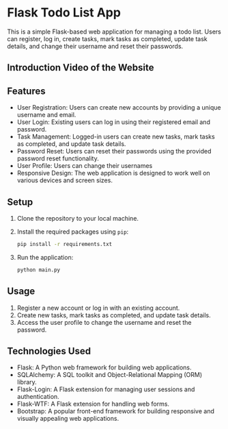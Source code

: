 

# Flask Todo List App

This is a simple Flask-based web application for managing a todo list. Users can register, log in, create tasks, mark tasks as completed, update task details, and change their username and reset their passwords.

## Introduction Video of the Website


## Features

- User Registration: Users can create new accounts by providing a unique username and email.
- User Login: Existing users can log in using their registered email and password.
- Task Management: Logged-in users can create new tasks, mark tasks as completed, and update task details.
- Password Reset: Users can reset their passwords using the provided password reset functionality.
- User Profile: Users can change their usernames
- Responsive Design: The web application is designed to work well on various devices and screen sizes.

## Setup

1. Clone the repository to your local machine.

2. Install the required packages using `pip`:

   ```bash
   pip install -r requirements.txt
   ```

3. Run the application:

   ```bash
   python main.py
   ```


## Usage

1. Register a new account or log in with an existing account.
2. Create new tasks, mark tasks as completed, and update task details.
3. Access the user profile to change the username and reset the password.

## Technologies Used

- Flask: A Python web framework for building web applications.
- SQLAlchemy: A SQL toolkit and Object-Relational Mapping (ORM) library.
- Flask-Login: A Flask extension for managing user sessions and authentication.
- Flask-WTF: A Flask extension for handling web forms.
- Bootstrap: A popular front-end framework for building responsive and visually appealing web applications.

